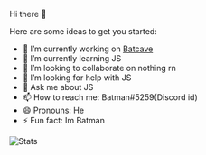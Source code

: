 Hi there 👋

Here are some ideas to get you started:

- 🔭 I’m currently working on [Batcave](https://discord.com/oauth2/authorize?client_id=775248215762403339&scope=bot&permissions=2147483647)
- 🌱 I’m currently learning JS
- 👯 I’m looking to collaborate on nothing rn
- 🤔 I’m looking for help with JS
- 💬 Ask me about JS
- 📫 How to reach me: Batman#5259(Discord id)
- 😄 Pronouns: He
- ⚡ Fun fact: Im Batman

![Stats](https://github-readme-stats.vercel.app/api?username=FluffyPanda602&&show_icons=true&title_color=ffffff&icon_color=bb2acf&text_color=daf7dc&bg_color=151515)

